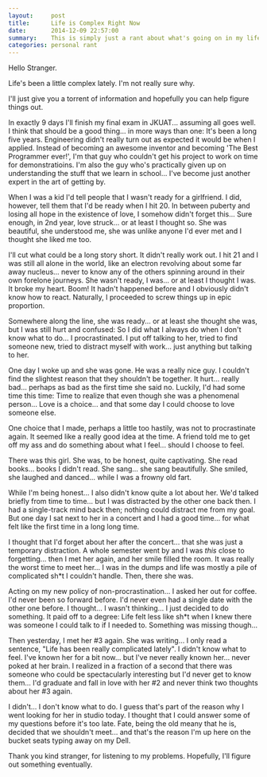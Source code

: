 ```yaml
---
layout:     post
title:      Life is Complex Right Now
date:       2014-12-09 22:57:00
summary:    This is simply just a rant about what's going on in my life right now.
categories: personal rant
---
```


Hello Stranger.

Life's been a little complex lately. I'm not really sure why.

I'll just give you a torrent of information and hopefully you can help figure things out.

In exactly 9 days I'll finish my final exam in JKUAT... assuming all goes well. I think that should be a good thing... in more ways than one: It's been a long five years. Engineering didn't really turn out as expected it would be when I applied. Instead of becoming an awesome inventor and becoming 'The Best Programmer ever!', I'm that guy who couldn't get his project to work on time for demonstratioins. I'm also the guy who's practically given up on understanding the stuff that we learn in school... I've become just another expert in the art of getting by.

When I was a kid I'd tell people that I wasn't ready for a girlfriend. I did, however, tell them that I'd be ready when I hit 20. In between puberty and losing all hope in the existence of love, I somehow didn't forget this... Sure enough, in 2nd year, love struck... or at least I thought so. She was beautiful, she understood me, she was unlike anyone I'd ever met and I thought she liked me too.

I'll cut what could be a long story short. It didn't really work out. I hit 21 and I was still all alone in the world, like an electron revolving about some far away nucleus... never to know any of the others spinning around in their own forelone journeys. She wasn't ready, I was... or at least I thought I was. It broke my heart. Boom! It hadn't happened before and I obviously didn't know how to react. Naturally, I proceeded to screw things up in epic proportion.

Somewhere along the line, she was ready... or at least she thought she was, but I was still hurt and confused: So I did what I always do when I don't know what to do... I procrastinated. I put off talking to her, tried to find someone new, tried to distract myself with work... just anything but talking to her.

One day I woke up and she was gone. He was a really nice guy. I couldn't find the slightest reason that they shouldn't be together. It hurt... really bad... perhaps as bad as the first time she said no. Luckily, I'd had some time this time: Time to realize that even though she was a phenomenal person... Love is a choice... and that some day I could choose to love someone else.

One choice that I made, perhaps a little too hastily, was not to procrastinate again. It seemed like a really good idea at the time. A friend told me to get off my ass and do something about what I feel... should I choose to feel.

There was this girl. She was, to be honest, quite captivating. She read books... books I didn't read. She sang... she sang beautifully. She smiled, she laughed and danced... while I was a frowny old fart.

While I'm being honest... I also didn't know quite a lot about her. We'd talked briefly from time to time... but I was distracted by the other one back then. I had a single-track mind back then; nothing could distract me from my goal. But one day I sat next to her in a concert and I had a good time... for what felt like the first time in a long long time.

I thought that I'd forget about her after the concert... that she was just a temporary distraction. A whole semester went by and I was *this* close to forgetting... then I met her again, and her smile filled the room. It was really the worst time to meet her... I was in the dumps and life was mostly a pile of complicated sh*t I couldn't handle. Then, there she was.

Acting on my new policy of non-procrastination... I asked her out for coffee. I'd never been so forward before. I'd never even had a single date with the other one before. I thought... I wasn't thinking... I just decided to do something. It paid off to a degree: Life felt less like sh*t when I knew there was someone I could talk to if I needed to. Something was missing though...

Then yesterday, I met her #3 again. She was writing... I only read a sentence, "Life has been really complicated lately". I didn't know what to feel. I've known her for a bit now... but I've never really known her... never poked at her brain. I realized in a fraction of a second that there was someone who could be spectacularly interesting but I'd never get to know them... I'd graduate and fall in love with her #2 and never think two thoughts about her #3 again.

I didn't... I don't know what to do. I guess that's part of the reason why I went looking for her in studio today. I thought that I could answer some of my questions before it's too late. Fate, being the old meany that he is, decided that we shouldn't meet... and that's the reason I'm up here on the bucket seats typing away on my Dell.

Thank you kind stranger, for listening to my problems. Hopefully, I'll figure out something eventually.

